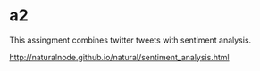 # a2

This assingment combines twitter tweets with sentiment analysis.

http://naturalnode.github.io/natural/sentiment_analysis.html

